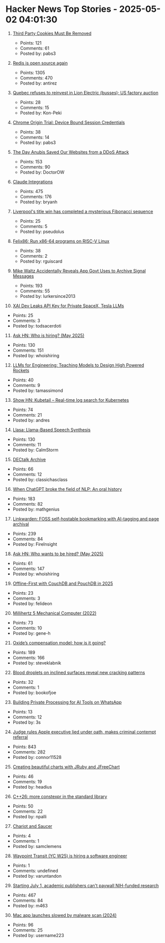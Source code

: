 # Hacker News Top Stories - 2025-05-02 04:01:30

1. [Third Party Cookies Must Be Removed](https://w3ctag.github.io/web-without-3p-cookies/)
   - Points: 121
   - Comments: 61
   - Posted by: pabs3

2. [Redis is open source again](https://antirez.com/news/151)
   - Points: 1305
   - Comments: 470
   - Posted by: antirez

3. [Quebec refuses to reinvest in Lion Electric (busses); US factory auction](https://www.thecanadianpressnews.ca/politics/quebec-raises-doubts-about-electrification-as-it-refuses-to-reinvest-in-lion-electric/article_db74eea8-2ec8-5d06-b965-7ea97dd99751.html)
   - Points: 28
   - Comments: 15
   - Posted by: Kon-Peki

4. [Chrome Origin Trial: Device Bound Session Credentials](https://developer.chrome.com/blog/dbsc-origin-trial)
   - Points: 38
   - Comments: 14
   - Posted by: pabs3

5. [The Day Anubis Saved Our Websites from a DDoS Attack](https://fabulous.systems/posts/2025/05/anubis-saved-our-websites-from-a-ddos-attack/)
   - Points: 153
   - Comments: 90
   - Posted by: DoctorOW

6. [Claude Integrations](https://www.anthropic.com/news/integrations)
   - Points: 475
   - Comments: 176
   - Posted by: bryanh

7. [Liverpool's title win has completed a mysterious Fibonacci sequence](https://www.bbc.com/future/article/20250425-the-fibonacci-sequence-hidden-in-liverpool-fcs-premier-league-football-title)
   - Points: 25
   - Comments: 5
   - Posted by: pseudolus

8. [Felix86: Run x86-64 programs on RISC-V Linux](https://felix86.com/)
   - Points: 38
   - Comments: 2
   - Posted by: rguiscard

9. [Mike Waltz Accidentally Reveals App Govt Uses to Archive Signal Messages](https://www.404media.co/mike-waltz-accidentally-reveals-obscure-app-the-government-is-using-to-archive-signal-messages/)
   - Points: 193
   - Comments: 55
   - Posted by: lurkersince2013

10. [XAI Dev Leaks API Key for Private SpaceX, Tesla LLMs](https://krebsonsecurity.com/2025/05/xai-dev-leaks-api-key-for-private-spacex-tesla-llms/)
   - Points: 25
   - Comments: 3
   - Posted by: todsacerdoti

11. [Ask HN: Who is hiring? (May 2025)](undefined)
   - Points: 130
   - Comments: 151
   - Posted by: whoishiring

12. [LLMs for Engineering: Teaching Models to Design High Powered Rockets](https://arxiv.org/abs/2504.19394)
   - Points: 40
   - Comments: 9
   - Posted by: tamassimond

13. [Show HN: Kubetail – Real-time log search for Kubernetes](https://github.com/kubetail-org/kubetail)
   - Points: 74
   - Comments: 21
   - Posted by: andres

14. [Llasa: Llama-Based Speech Synthesis](https://llasatts.github.io/llasatts/)
   - Points: 130
   - Comments: 11
   - Posted by: CalmStorm

15. [DECtalk Archive](https://dectalk.nu/)
   - Points: 66
   - Comments: 12
   - Posted by: classichasclass

16. [When ChatGPT broke the field of NLP: An oral history](https://www.quantamagazine.org/when-chatgpt-broke-an-entire-field-an-oral-history-20250430/)
   - Points: 183
   - Comments: 82
   - Posted by: mathgenius

17. [Linkwarden: FOSS self-hostable bookmarking with AI-tagging and page archival](https://linkwarden.app/)
   - Points: 239
   - Comments: 84
   - Posted by: FireInsight

18. [Ask HN: Who wants to be hired? (May 2025)](undefined)
   - Points: 61
   - Comments: 147
   - Posted by: whoishiring

19. [Offline-First with CouchDB and PouchDB in 2025](https://neighbourhood.ie/blog/2025/03/26/offline-first-with-couchdb-and-pouchdb-in-2025)
   - Points: 23
   - Comments: 3
   - Posted by: felideon

20. [Millihertz 5 Mechanical Computer (2022)](https://www.srimech.com/MHZ5.html)
   - Points: 73
   - Comments: 10
   - Posted by: gene-h

21. [Oxide’s compensation model: how is it going?](https://oxide.computer/blog/oxides-compensation-model-how-is-it-going)
   - Points: 189
   - Comments: 166
   - Posted by: steveklabnik

22. [Blood droplets on inclined surfaces reveal new cracking patterns](https://phys.org/news/2025-04-blood-droplets-inclined-surfaces-reveal.html)
   - Points: 32
   - Comments: 1
   - Posted by: bookofjoe

23. [Building Private Processing for AI Tools on WhatsApp](https://engineering.fb.com/2025/04/29/security/whatsapp-private-processing-ai-tools/)
   - Points: 13
   - Comments: 12
   - Posted by: 3s

24. [Judge rules Apple executive lied under oath, makes criminal contempt referral](https://www.thebignewsletter.com/p/judge-rules-apple-executive-lied)
   - Points: 843
   - Comments: 282
   - Posted by: connor11528

25. [Creating beautiful charts with JRuby and JFreeChart](https://blog.headius.com/2025/04/beautiful-charts-with-jruby-and-jfreechart.html)
   - Points: 46
   - Comments: 19
   - Posted by: headius

26. [C++26: more constexpr in the standard library](https://www.sandordargo.com/blog/2025/04/30/cpp26-constexpr-library-changes)
   - Points: 50
   - Comments: 22
   - Posted by: npalli

27. [Chariot and Saucer](https://jewishreviewofbooks.com/american-jewry/18531/chariot-and-saucer/)
   - Points: 4
   - Comments: 1
   - Posted by: samclemens

28. [Waypoint Transit (YC W25) is hiring a software engineer](https://www.workatastartup.com/jobs/75517)
   - Points: 1
   - Comments: undefined
   - Posted by: varuntandon

29. [Starting July 1, academic publishers can't paywall NIH-funded research](https://www.nih.gov/about-nih/who-we-are/nih-director/statements/accelerating-access-research-results-new-implementation-date-2024-nih-public-access-policy)
   - Points: 467
   - Comments: 84
   - Posted by: m463

30. [Mac app launches slowed by malware scan (2024)](https://lapcatsoftware.com/articles/2024/2/3.html)
   - Points: 96
   - Comments: 25
   - Posted by: username223

